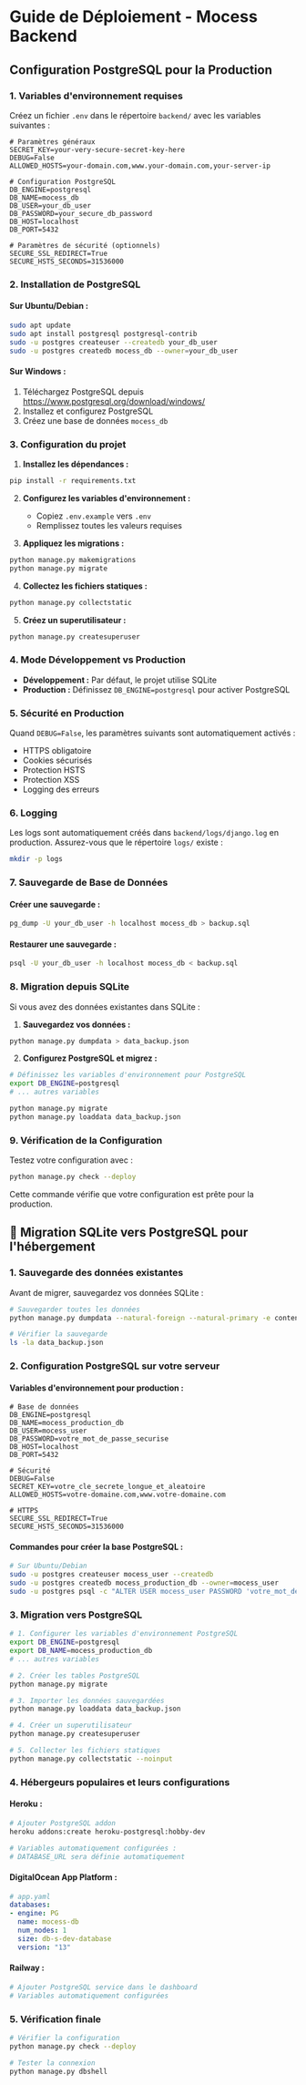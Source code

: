 # Guide de Déploiement - Mocess Backend

## Configuration PostgreSQL pour la Production

### 1. Variables d'environnement requises

Créez un fichier `.env` dans le répertoire `backend/` avec les variables suivantes :

```env
# Paramètres généraux
SECRET_KEY=your-very-secure-secret-key-here
DEBUG=False
ALLOWED_HOSTS=your-domain.com,www.your-domain.com,your-server-ip

# Configuration PostgreSQL
DB_ENGINE=postgresql
DB_NAME=mocess_db
DB_USER=your_db_user
DB_PASSWORD=your_secure_db_password
DB_HOST=localhost
DB_PORT=5432

# Paramètres de sécurité (optionnels)
SECURE_SSL_REDIRECT=True
SECURE_HSTS_SECONDS=31536000
```

### 2. Installation de PostgreSQL

#### Sur Ubuntu/Debian :
```bash
sudo apt update
sudo apt install postgresql postgresql-contrib
sudo -u postgres createuser --createdb your_db_user
sudo -u postgres createdb mocess_db --owner=your_db_user
```

#### Sur Windows :
1. Téléchargez PostgreSQL depuis https://www.postgresql.org/download/windows/
2. Installez et configurez PostgreSQL
3. Créez une base de données `mocess_db`

### 3. Configuration du projet

1. **Installez les dépendances :**
```bash
pip install -r requirements.txt
```

2. **Configurez les variables d'environnement :**
   - Copiez `.env.example` vers `.env`
   - Remplissez toutes les valeurs requises

3. **Appliquez les migrations :**
```bash
python manage.py makemigrations
python manage.py migrate
```

4. **Collectez les fichiers statiques :**
```bash
python manage.py collectstatic
```

5. **Créez un superutilisateur :**
```bash
python manage.py createsuperuser
```

### 4. Mode Développement vs Production

- **Développement :** Par défaut, le projet utilise SQLite
- **Production :** Définissez `DB_ENGINE=postgresql` pour activer PostgreSQL

### 5. Sécurité en Production

Quand `DEBUG=False`, les paramètres suivants sont automatiquement activés :
- HTTPS obligatoire
- Cookies sécurisés
- Protection HSTS
- Protection XSS
- Logging des erreurs

### 6. Logging

Les logs sont automatiquement créés dans `backend/logs/django.log` en production.
Assurez-vous que le répertoire `logs/` existe :
```bash
mkdir -p logs
```

### 7. Sauvegarde de Base de Données

#### Créer une sauvegarde :
```bash
pg_dump -U your_db_user -h localhost mocess_db > backup.sql
```

#### Restaurer une sauvegarde :
```bash
psql -U your_db_user -h localhost mocess_db < backup.sql
```

### 8. Migration depuis SQLite

Si vous avez des données existantes dans SQLite :

1. **Sauvegardez vos données :**
```bash
python manage.py dumpdata > data_backup.json
```

2. **Configurez PostgreSQL et migrez :**
```bash
# Définissez les variables d'environnement pour PostgreSQL
export DB_ENGINE=postgresql
# ... autres variables

python manage.py migrate
python manage.py loaddata data_backup.json
```

### 9. Vérification de la Configuration

Testez votre configuration avec :
```bash
python manage.py check --deploy
```

Cette commande vérifie que votre configuration est prête pour la production.

## 🚀 Migration SQLite vers PostgreSQL pour l'hébergement

### 1. Sauvegarde des données existantes

Avant de migrer, sauvegardez vos données SQLite :
```bash
# Sauvegarder toutes les données
python manage.py dumpdata --natural-foreign --natural-primary -e contenttypes -e auth.Permission > data_backup.json

# Vérifier la sauvegarde
ls -la data_backup.json
```

### 2. Configuration PostgreSQL sur votre serveur

#### Variables d'environnement pour production :
```env
# Base de données
DB_ENGINE=postgresql
DB_NAME=mocess_production_db
DB_USER=mocess_user
DB_PASSWORD=votre_mot_de_passe_securise
DB_HOST=localhost
DB_PORT=5432

# Sécurité
DEBUG=False
SECRET_KEY=votre_cle_secrete_longue_et_aleatoire
ALLOWED_HOSTS=votre-domaine.com,www.votre-domaine.com

# HTTPS
SECURE_SSL_REDIRECT=True
SECURE_HSTS_SECONDS=31536000
```

#### Commandes pour créer la base PostgreSQL :
```bash
# Sur Ubuntu/Debian
sudo -u postgres createuser mocess_user --createdb
sudo -u postgres createdb mocess_production_db --owner=mocess_user
sudo -u postgres psql -c "ALTER USER mocess_user PASSWORD 'votre_mot_de_passe';"
```

### 3. Migration vers PostgreSQL

```bash
# 1. Configurer les variables d'environnement PostgreSQL
export DB_ENGINE=postgresql
export DB_NAME=mocess_production_db
# ... autres variables

# 2. Créer les tables PostgreSQL
python manage.py migrate

# 3. Importer les données sauvegardées
python manage.py loaddata data_backup.json

# 4. Créer un superutilisateur
python manage.py createsuperuser

# 5. Collecter les fichiers statiques
python manage.py collectstatic --noinput
```

### 4. Hébergeurs populaires et leurs configurations

#### Heroku :
```bash
# Ajouter PostgreSQL addon
heroku addons:create heroku-postgresql:hobby-dev

# Variables automatiquement configurées :
# DATABASE_URL sera définie automatiquement
```

#### DigitalOcean App Platform :
```yaml
# app.yaml
databases:
- engine: PG
  name: mocess-db
  num_nodes: 1
  size: db-s-dev-database
  version: "13"
```

#### Railway :
```bash
# Ajouter PostgreSQL service dans le dashboard
# Variables automatiquement configurées
```

### 5. Vérification finale

```bash
# Vérifier la configuration
python manage.py check --deploy

# Tester la connexion
python manage.py dbshell
```
